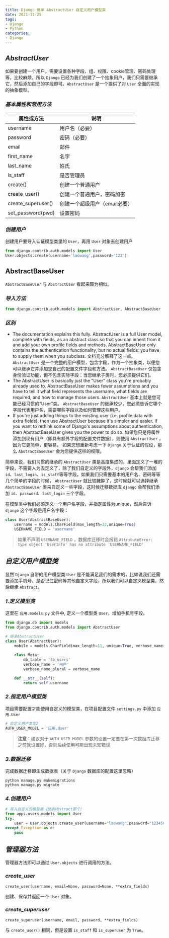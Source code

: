 ```yaml
---
title: Django 继承 AbstractUser 自定义用户模型类
date: 2021-11-25
tags:
- Django
- Python
categories:
- Django
---
```


## ***AbstractUser***

如果要创建一个用户，需要设置各种字段、组、权限、cookie管理、密码处理等，比较麻烦，所以 `Django` 已经为我们创建了一个抽象用户，我们只需要继承它，然后添加自己的字段即可。`AbstractUser` 是一个提供了对 `User` 全面的实现的抽象模型。

### ***基本属性和常用方法***

| 属性或方法         | 说明                          |
| ------------------ | ----------------------------- |
| username           | 用户名（必要）                |
| password           | 密码（必要）                  |
| email              | 邮件                          |
| first_name         | 名字                          |
| last_name          | 姓氏                          |
| is_staff           | 是否管理员                    |
| create()           | 创建一个普通用户              |
| create_user()      | 创建一个普通用户，密码加密    |
| create_superuser() | 创建一个超级用户（email必要） |
| set_password(pwd)  | 设置密码                      |

### ***创建用户***

创建用户要导入认证模型类里的 `User`，再用 `User` 对象去创建用户

```python
from django.contrib.auth.models import User 
User.objects.create(username='laowang',password='123')
```

## AbstractBaseUser

`AbstractBaseUser` 与 `AbstractUser` 看起来颇为相似。

### ***导入方法***

```python
from django.contrib.auth.models import AbstractUser, AbstractBaseUser
```

### ***区别***

- The documentation explains this fully. AbstractUser is a full User model, complete with fields, as an abstract class so that you can inherit from it and add your own profile fields and methods. AbstractBaseUser only contains the authentication functionality, but no actual fields: you have to supply them when you subclass.
  文档充分解释了这一点。 `AbstractUser` 是一个完整的用户模型，包含字段，作为一个抽象类，以便您可以继承它并添加您自己的配置文件字段和方法。 `AbstractBaseUser` 仅包含身份验证功能，但不包含实际字段：当您继承子类时，您必须提供它们。
- The AbstractUser is basically just the "User" class you're probably already used to. AbstractBaseUser makes fewer assumptions and you have to tell it what field represents the username, what fields are required, and how to manage those users.
  `AbstractUser` 基本上就是您可能已经习惯的“User”类。 `AbstractBaseUser` 的继承较少，您必须告诉它哪个字段代表用户名，需要哪些字段以及如何管理这些用户。
- If you're just adding things to the existing user (i.e. profile data with extra fields), then use AbstractUser because it's simpler and easier. If you want to rethink some of Django's assumptions about authentication, then AbstractBaseUser gives you the power to do so.
  如果您只是将属性添加到现有用户（即具有额外字段的配置文件数据），则使用 `AbstractUser` ，因为它更简单，更容易。 如果您想重新考虑一下  `Django` 关于认证的假设，那么 `AbstractBaseUser` 会为您提供这样的权限。

简单来说，我们习惯的继承的 `AbstractUser` 类是高度集成的，里面定义了一堆的字段，不需要人为去定义了，除了我们自定义的字段外，`django` 会帮我们添加 `id`、`last_login`、`is_staff`等等字段。如果我们只需要基本的用户名、密码等等几个简单的字段的时候， `AbstractUser` 就比较臃肿了，这时候就可以选择继承`AbstractBaseUser` 类来自定义一些字段，这时候迁移数据库 `django` 会帮我们添加 `id`、`password`、`last_login` 三个字段。

在模型类中我们必须定义一个用户名字段，并指定属性为unique，然后告诉 `django` 这个字段是用户名字段：

```python
class User(AbstractBaseUser):
    username = models.CharField(max_length=32,unique=True)
    USERNAME_FIELD = 'username'
```

> 如果不声明 `USERNAME_FIELD` ，数据库迁移时会报错 `AttributeError: type object 'UserInfo' has no attribute 'USERNAME_FIELD'`

## ***自定义用户模型类***

显然 `Django` 自带的用户模型类 `User` 是不能满足我们的需求的，比如说我们还需要添加手机号、是否记住密码等其他自定义字段，所以我们可以自定义模型类，然后继承 `Abstract`。

### ***1.定义模型类***

这里在 `应用.models.py` 文件中, 定义一个模型类 `User`，增加手机号字段。

```python
from django.db import models
from django.contrib.auth.models import AbstractUser

# 继承AbstractUser
class User(AbstractUser):
    mobile = models.CharField(max_length=11, unique=True, verbose_name='手机号')
    
    class Meta:
        db_table = 'tb_users'
        verbose_name = '用户'
        verbose_name_plural = verbose_name

    def __str__(self):
        return self.username
```

### ***2.指定用户模型类***

项目需要配置才能使用自定义的模型类，在项目配置文件 `settings.py` 中添加 `应用.User`

```python
# 自定义用户类型2
AUTH_USER_MODEL = '应用.User'
```

> **注意**：建议对于 `AUTH_USER_MODEL` 参数的设置一定要在第一次数据库迁移之前就设置好，否则后续使用可能出现未知错误

### ***3.数据迁移***

完成数据迁移即生成数据表（关于 `Django` 数据库的配置这里忽略）

```shell
python manage.py makemigrations
python manage.py migrate
```

### ***4.创建用户***

```python
# 导入自定义的模型类（继承Abstract那个）
from apps.users.models import User
try:
    user = User.objects.create_user(username="laowang",password="123456",mobile="10086")
except Exception as e:
    pass

```

## ***管理器方法***

管理器方法即可以通过 `User.objects` 进行调用的方法。

### ***create_user***

`create_user(username, email=None, password=None, **extra_fields)`

创建、保存并返回一个 `User` 对象。

### ***create_superuser***

`create_superuser(username, email, password, **extra_fields)`

与 `create_user()`  相同，但是设置 `is_staff` 和 `is_superuser` 为 `True`。